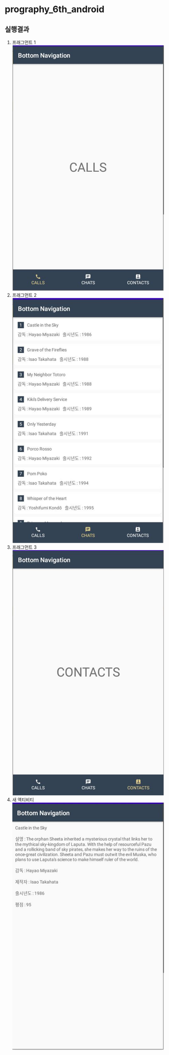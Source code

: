 # prography_6th_android

## 실행결과

1. 프래그먼트 1
![capture1](./img/capture1.JPG)
2. 프래그먼트 2
![capture2](./img/capture2.JPG)
3. 프래그먼트 3
![capture3](./img/capture3.JPG)
4. 새 액티비티
![capture4](./img/capture4.JPG)
